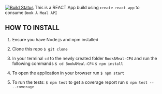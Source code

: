 [![Build Status](https://travis-ci.org/jmutuku95/BookAMeal-CP4.svg?branch=develop)](https://travis-ci.org/jmutuku95/BookAMeal-CP4)
This is a REACT App build using  `create-react-app` to consume `Book A Meal API`

## HOW TO INSTALL
1. Ensure you have Node.js and npm installed
2. Clone this repo 
  ```$ git clone ```
3. In your terminal `cd` to the newly created folder `BookAMeal-CP4` and run the following commands
  ```$ cd BookAMeal-CP4```
  ```$ npm install```
4. To open the application in your browser run 
  ```$ npm start```

5. To run the tests:
  ```$ npm test``` 
  to get a coverage report run
  ```$ npm test -- --coverage ```
